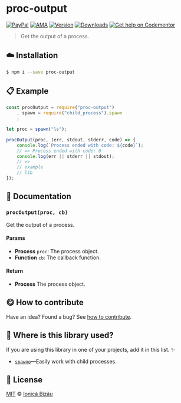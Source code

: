 
# proc-output

 [![PayPal](https://img.shields.io/badge/%24-paypal-f39c12.svg)][paypal-donations] [![AMA](https://img.shields.io/badge/ask%20me-anything-1abc9c.svg)](https://github.com/IonicaBizau/ama) [![Version](https://img.shields.io/npm/v/proc-output.svg)](https://www.npmjs.com/package/proc-output) [![Downloads](https://img.shields.io/npm/dt/proc-output.svg)](https://www.npmjs.com/package/proc-output) [![Get help on Codementor](https://cdn.codementor.io/badges/get_help_github.svg)](https://www.codementor.io/johnnyb?utm_source=github&utm_medium=button&utm_term=johnnyb&utm_campaign=github)

> Get the output of a process.

## :cloud: Installation

```sh
$ npm i --save proc-output
```


## :clipboard: Example



```js
const procOutput = require("proc-output")
    , spawn = require("child_process").spawn
    ;

let proc = spawn("ls");

procOutput(proc, (err, stdout, stderr, code) => {
    console.log(`Process ended with code: ${code}`);
    // => Process ended with code: 0
    console.log(err || stderr || stdout);
    // =>
    // example
    // lib
});
```

## :memo: Documentation


### `procOutput(proc, cb)`
Get the output of a process.

#### Params
- **Process** `proc`: The process object.
- **Function** `cb`: The callback function.

#### Return
- **Process** The process object.



## :yum: How to contribute
Have an idea? Found a bug? See [how to contribute][contributing].

## :dizzy: Where is this library used?
If you are using this library in one of your projects, add it in this list. :sparkles:


 - [`spawno`](https://github.com/IonicaBizau/spawno#readme)—Easily work with child processes.

## :scroll: License

[MIT][license] © [Ionică Bizău][website]

[paypal-donations]: https://www.paypal.com/cgi-bin/webscr?cmd=_s-xclick&hosted_button_id=RVXDDLKKLQRJW
[donate-now]: http://i.imgur.com/6cMbHOC.png

[license]: http://showalicense.com/?fullname=Ionic%C4%83%20Biz%C4%83u%20%3Cbizauionica%40gmail.com%3E%20(http%3A%2F%2Fionicabizau.net)&year=2016#license-mit
[website]: http://ionicabizau.net
[contributing]: /CONTRIBUTING.md
[docs]: /DOCUMENTATION.md
